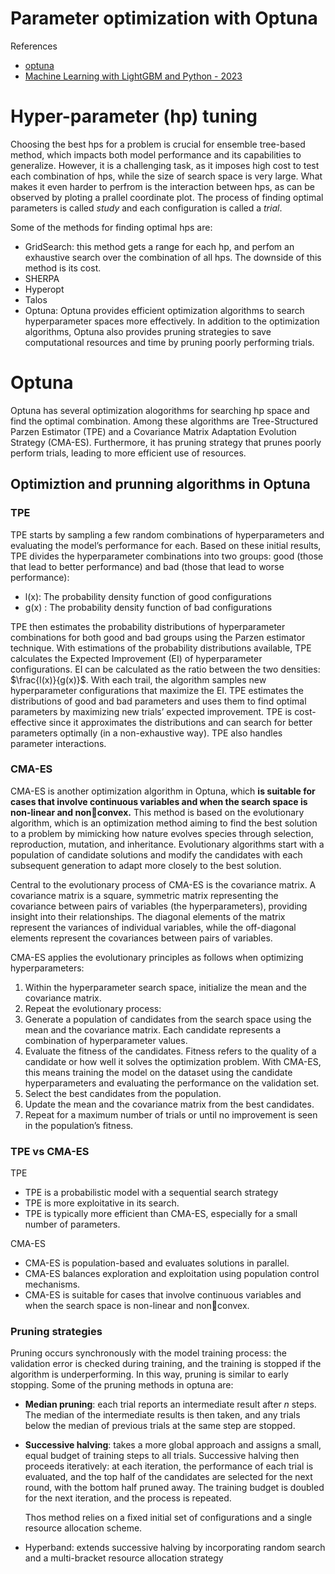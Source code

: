 <h1>Parameter optimization with Optuna</h1>

References
- [optuna](https://optuna.org/)
- [Machine Learning with LightGBM and Python - 2023](https://www.oreilly.com/library/view/machine-learning-with/9781800564749/)


# Hyper-parameter (hp) tuning
Choosing the best hps for a problem is crucial for ensemble tree-based method, which impacts both model performance and its capabilities to generalize. However, it is a challenging task, as it imposes high cost to test each combination of hps, while the size of search space is very large. What makes it even harder to perfrom is the interaction between hps, as can be observed by ploting a prallel coordinate plot. The process of finding optimal parameters is called _study_ and each configuration is called a _trial_. 

Some of the methods for finding optimal hps are:
- GridSearch: this method gets a range for each hp, and perfom an exhaustive search over the combination of all hps. The downside of this method is its cost.
- SHERPA
- Hyperopt
- Talos
- Optuna: Optuna provides efficient optimization algorithms to search hyperparameter spaces more effectively. In addition to the optimization algorithms, Optuna also provides pruning strategies to save computational resources and time by pruning poorly performing trials.

# Optuna
Optuna has several optimization alogorithms for searching hp space and find the optimal combination. Among these algorithms are Tree-Structured Parzen Estimator
(TPE) and a Covariance Matrix Adaptation Evolution Strategy (CMA-ES). Furthermore, it has pruning strategy that prunes poorly perform trials, leading to more efficient use of resources. 

## Optimiztion and prunning algorithms in Optuna

### TPE
TPE starts by sampling a few random combinations of hyperparameters and evaluating the model’s performance for each. Based on these initial results, TPE divides the hyperparameter combinations into two groups: good (those that lead to better performance) and bad (those that lead to worse performance):
- l(x): The probability density function of good configurations
- g(x) : The probability density function of bad configurations

TPE then estimates the probability distributions of hyperparameter combinations for both good and bad groups using the Parzen estimator technique. With estimations of the probability distributions available, TPE calculates the Expected Improvement (EI) of hyperparameter configurations. EI can be calculated as the ratio between the two densities: $\frac{l(x)}{g(x)}$. With each trail, the algorithm samples new hyperparameter configurations that maximize the EI. TPE estimates the distributions of good and bad parameters and uses them to find optimal parameters by maximizing new trials’ expected improvement. TPE is cost-effective since it approximates the distributions and can search for better parameters optimally (in a non-exhaustive way). TPE also handles parameter interactions.

### CMA-ES
CMA-ES is another optimization algorithm in Optuna, which __is suitable for cases that involve continuous variables and when the search space is non-linear and nonconvex.__ This method is based on the evolutionary algorithm, which is an optimization method aiming to find the best solution to a problem by mimicking how nature evolves species through selection, reproduction, mutation, and inheritance. Evolutionary algorithms start with a population of candidate solutions and modify the candidates with each subsequent generation to adapt more closely to the best solution. 

Central to the evolutionary process of CMA-ES is the covariance matrix. A covariance matrix is a square, symmetric matrix representing the covariance between pairs of variables (the hyperparameters), providing insight into their relationships. The diagonal elements of the matrix represent the variances of individual variables, while the off-diagonal elements represent the covariances between pairs of variables.

CMA-ES applies the evolutionary principles as follows when optimizing hyperparameters:
1. Within the hyperparameter search space, initialize the mean and the covariance matrix.
2. Repeat the evolutionary process:
  1. Generate a population of candidates from the search space using the mean and the covariance matrix. Each candidate represents a combination of hyperparameter values.
  2. Evaluate the fitness of the candidates. Fitness refers to the quality of a candidate or how well it solves the optimization problem. With CMA-ES, this means training the model on the dataset using the candidate hyperparameters and evaluating the performance on the
validation set.
  3. Select the best candidates from the population.
  4. Update the mean and the covariance matrix from the best candidates.
  5. Repeat for a maximum number of trials or until no improvement is seen in the population’s fitness.

### TPE vs CMA-ES

TPE
- TPE is a probabilistic model with a sequential search strategy
- TPE is more exploitative in its search.
- TPE is typically more efficient than CMA-ES, especially for a small number of
parameters.

CMA-ES
- CMA-ES is population-based and evaluates solutions in parallel.
- CMA-ES balances exploration and exploitation using population control mechanisms.
- CMA-ES is suitable for cases that involve continuous variables and when the search space is non-linear and nonconvex.

### Pruning strategies
Pruning occurs
synchronously with the model training process: the validation error is checked during training, and the training is stopped if the algorithm is underperforming. In this way, pruning is similar to early stopping. Some of the pruning methods in optuna are:
- __Median pruning__: each trial reports an intermediate result after $n$ steps. The median of the intermediate results is then taken, and any trials below the median of previous trials at the same step are stopped.
- __Successive halving__: takes a more global approach and assigns a small, equal budget of training steps to all trials. Successive halving then proceeds iteratively: at each iteration, the performance of each trial is evaluated, and the top half of the candidates are selected for the next round, with the bottom half pruned away. The training budget is doubled for the next iteration, and the process is repeated.

  Thos method relies on a fixed initial set of configurations and a single resource allocation scheme.
  
- Hyperband:  extends successive halving by incorporating random search and a multi-bracket resource allocation strategy


 
